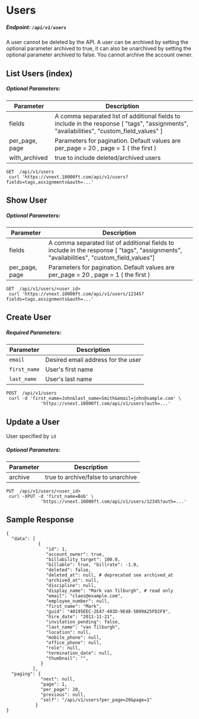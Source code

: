 # Users

##### Endpoint: `/api/v1/users`

A user cannot be deleted by the API. A user can be archived by setting the optional parameter archived to true, it can also be unarchived by setting the optional parameter archived to false. You cannot archive the account owner.

## List Users (index)

##### Optional Parameters:

| **Parameter** | **Description** |
| ------------- | --------------- |
| fields | A comma separated list of additional fields to include in the response [ "tags", "assignments", "availabilities", "custom_field_values" ] |
| per_page, page | Parameters for pagination. Default values are per_page = 20 , page = 1 ( the first ) |
| with_archived | true to include deleted/archived users

```
GET  /api/v1/users
 curl 'https://vnext.10000ft.com/api/v1/users?fields=tags,assignments&auth=...'
```

## Show User

##### Optional Parameters:

| **Parameter** | **Description** |
| ------------- | --------------- |
| fields | A comma separated list of additional fields to include in the response [ "tags", "assignments", "availabilities", "custom_field_values"] |
| per_page, page | Parameters for pagination. Default values are per_page = 20 , page = 1 ( the first ) |

```
GET  /api/v1/users/<user_id>
 curl 'https://vnext.10000ft.com/api/v1/users/12345?fields=tags,assignments&auth=...'
```

## Create User

##### Required Parameters:

| **Parameter** | **Description** |
| ------------- | --------------- |
| `email` | Desired email address for the user |
| `first_name` | User's first name |
| `last_name` | User's last name |

```
POST  /api/v1/users
 curl -d 'first_name=John&last_name=Smith&email=john@sample.com' \
             'https://vnext.10000ft.com/api/v1/users?auth=...'
```

## Update a User

User specified by `id`

##### Optional Parameters:

| **Parameter** | **Description** |
| ------------- | --------------- |
| archive | true to archive/false to unarchive |

```
PUT  /api/v1/users/<user_id>
 curl -XPUT -d 'first_name=Bob' \
             'https://vnext.10000ft.com/api/v1/users/12345?auth=...'
```

## Sample Response

```
{
  "data": [
            {
               "id": 1,
               "account_owner": true,
               "billability_target": 100.0,
               "billable": true, "billrate": -1.0,
               "deleted": false,
               "deleted_at": null, # deprecated see archived_at
               "archived_at": null,
               "discipline": null,
               "display_name": "Mark van Tilburgh", # read only
               "email": "claes@example.com",
               "employee_number": null,
               "first_name": "Mark",
               "guid": "40195EEC-2E47-403D-9E48-5B99A25FD2F9",
               "hire_date": "2011-11-21",
               "invitation_pending": false,
               "last_name": "van Tilburgh",
               "location": null,
               "mobile_phone": null,
               "office_phone": null,
               "role": null,
               "termination_date": null,
               "thumbnail": "",
             }
          ],
  "paging": {
             "next": null,
             "page": 1,
             "per_page": 20,
             "previous": null,
             "self": "/api/v1/users?per_page=20&page=1"
           }
}
```
